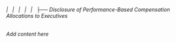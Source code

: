 ###### |   |   |   |   |   ├── Disclosure of Performance-Based Compensation Allocations to Executives

*Add content here*